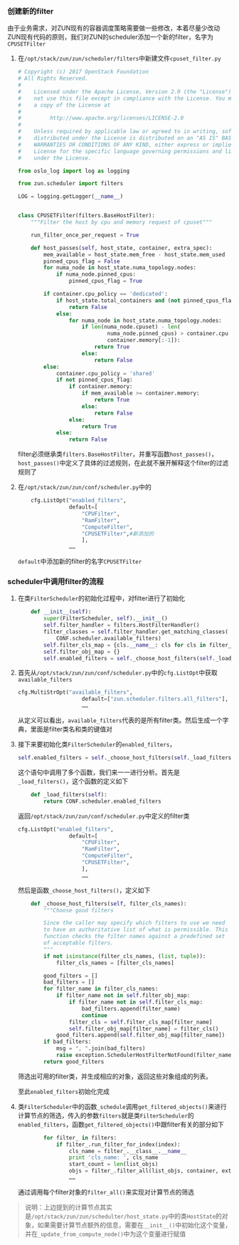 ### 创建新的filter

由于业务需求，对ZUN现有的容器调度策略需要做一些修改，本着尽量少改动ZUN现有代码的原则，我们对ZUN的scheduler添加一个新的filter，名字为`CPUSETFilter`

1. 在`/opt/stack/zun/zun/scheduler/filters`中新建文件`cpuset_filter.py`

   ```python
   # Copyright (c) 2017 OpenStack Foundation
   # All Rights Reserved.
   #
   #    Licensed under the Apache License, Version 2.0 (the "License"); you may
   #    not use this file except in compliance with the License. You may obtain
   #    a copy of the License at
   #
   #         http://www.apache.org/licenses/LICENSE-2.0
   #
   #    Unless required by applicable law or agreed to in writing, software
   #    distributed under the License is distributed on an "AS IS" BASIS, WITHOUT
   #    WARRANTIES OR CONDITIONS OF ANY KIND, either express or implied. See the
   #    License for the specific language governing permissions and limitations
   #    under the License.
   
   from oslo_log import log as logging
   
   from zun.scheduler import filters
   
   LOG = logging.getLogger(__name__)
   
   
   class CPUSETFilter(filters.BaseHostFilter):
       """Filter the host by cpu and memory request of cpuset"""
   
       run_filter_once_per_request = True
   
       def host_passes(self, host_state, container, extra_spec):
           mem_available = host_state.mem_free - host_state.mem_used
           pinned_cpus_flag = False
           for numa_node in host_state.numa_topology.nodes:
               if numa_node.pinned_cpus:
                   pinned_cpus_flag = True
   
           if container.cpu_policy == 'dedicated':
               if host_state.total_containers and (not pinned_cpus_flag):
                   return False
               else:
                   for numa_node in host_state.numa_topology.nodes:
                       if len(numa_node.cpuset) - len(
                               numa_node.pinned_cpus) > container.cpu and numa_node.mem_available > int(
                               container.memory[:-1]):
                           return True
                       else:
                           return False
           else:
               container.cpu_policy = 'shared'
               if not pinned_cpus_flag:
                   if container.memory:
                       if mem_available >= container.memory:
                           return True
                       else:
                           return False
                   else:
                       return True
               else:
                   return False
   
   ```

   filter必须继承类`filters.BaseHostFilter`，并重写函数`host_passes()`，`host_passes()`中定义了具体的过滤规则，在此就不展开解释这个filter的过滤规则了

2. 在`/opt/stack/zun/zun/conf/scheduler.py`中的

   ```python
       cfg.ListOpt("enabled_filters",
                   default=[
                       "CPUFilter",
                       "RamFilter",
                       "ComputeFilter",
                       "CPUSETFilter",#新添加的
                       ],
                   ……
   ```

   `default`中添加新的filter的名字`CPUSETFilter`

   

### scheduler中调用filter的流程

1. 在类`FilterScheduler`的初始化过程中，对filter进行了初始化

   ```python
       def __init__(self):
           super(FilterScheduler, self).__init__()
           self.filter_handler = filters.HostFilterHandler()
           filter_classes = self.filter_handler.get_matching_classes(
               CONF.scheduler.available_filters)
           self.filter_cls_map = {cls.__name__: cls for cls in filter_classes}
           self.filter_obj_map = {}
           self.enabled_filters = self._choose_host_filters(self._load_filters())
   ```

2. 首先从`/opt/stack/zun/zun/conf/scheduler.py`中的`cfg.ListOpt`中获取`available_filters`

   ```python
   cfg.MultiStrOpt("available_filters",
                       default=["zun.scheduler.filters.all_filters"],
                       ……
   ```

   从定义可以看出，`available_filters`代表的是所有filter类。然后生成一个字典，里面是filter类名和类的键值对

3. 接下来要初始化类`FilterScheduler`的`enabled_filters`，

   ```python
   self.enabled_filters = self._choose_host_filters(self._load_filters())
   ```

   这个语句中调用了多个函数，我们来一一进行分析。首先是`_load_filters()`，这个函数的定义如下

   ```python
       def _load_filters(self):
           return CONF.scheduler.enabled_filters
   ```

   返回`/opt/stack/zun/zun/conf/scheduler.py`中定义的filter类

   ```python
   cfg.ListOpt("enabled_filters",
                   default=[
                       "CPUFilter",
                       "RamFilter",
                       "ComputeFilter",
                       "CPUSETFilter",
                       ],
                       ……
   ```

   然后是函数`_choose_host_filters()`，定义如下

   ```python
       def _choose_host_filters(self, filter_cls_names):
           """Choose good filters
   
           Since the caller may specify which filters to use we need
           to have an authoritative list of what is permissible. This
           function checks the filter names against a predefined set
           of acceptable filters.
           """
           if not isinstance(filter_cls_names, (list, tuple)):
               filter_cls_names = [filter_cls_names]
   
           good_filters = []
           bad_filters = []
           for filter_name in filter_cls_names:
               if filter_name not in self.filter_obj_map:
                   if filter_name not in self.filter_cls_map:
                       bad_filters.append(filter_name)
                       continue
                   filter_cls = self.filter_cls_map[filter_name]
                   self.filter_obj_map[filter_name] = filter_cls()
               good_filters.append(self.filter_obj_map[filter_name])
           if bad_filters:
               msg = ", ".join(bad_filters)
               raise exception.SchedulerHostFilterNotFound(filter_name=msg)
           return good_filters
   ```

   筛选出可用的filter类，并生成相应的对象，返回这些对象组成的列表。

   至此`enabled_filters`初始化完成

4. 类`FilterScheduler`中的函数`_schedule`调用`get_filtered_objects()`来进行计算节点的筛选，传入的参数`filters`就是类`FilterScheduler`的`enabled_filters`，函数`get_filtered_objects()`中跟filter有关的部分如下

   ```python
           for filter_ in filters:
               if filter_.run_filter_for_index(index):
                   cls_name = filter_.__class__.__name__
                   print 'cls_name: ', cls_name
                   start_count = len(list_objs)
                   objs = filter_.filter_all(list_objs, container, extra_spec)
                   ……
   ```

   通过调用每个filter对象的`filter_all()`来实现对计算节点的筛选



> 说明：上边提到的计算节点其实是`/opt/stack/zun/zun/schedulter/host_state.py`中的类`HostState`的对象，如果需要计算节点额外的信息，需要在`__init__()`中初始化这个变量，并在`_update_from_compute_node()`中为这个变量进行赋值